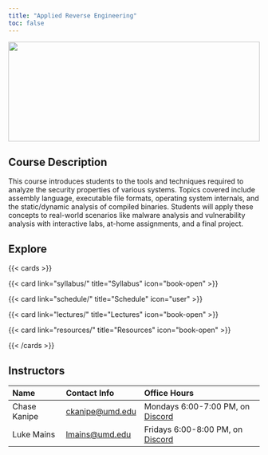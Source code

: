 ```yaml
---
title: "Applied Reverse Engineering"
toc: false
---
```


<img src="images/graph-view.png" style="height: 200px;width:100%;object-fit:cover"></img>

## Course Description

This course introduces students to the tools and techniques required to analyze
the security properties of various systems. Topics covered include assembly
language, executable file formats, operating system internals, and the
static/dynamic analysis of compiled binaries. Students will apply these concepts
to real-world scenarios like malware analysis and vulnerability analysis with
interactive labs, at-home assignments, and a final project.

## Explore

{{< cards >}}

{{< card link="syllabus/" title="Syllabus" icon="book-open" >}}

{{< card link="schedule/" title="Schedule" icon="user" >}}

{{< card link="lectures/" title="Lectures" icon="book-open" >}}

{{< card link="resources/" title="Resources" icon="book-open" >}}

{{< /cards >}}

## Instructors

| Name         | Contact Info                                | Office Hours                                                                                             |
| :----------- | :------------------------------------------ | :------------------------------------------------------------------------------------------------------- |
| Chase Kanipe | [ckanipe@umd.edu](mailto://ckanipe@umd.edu) | Mondays 6:00-7:00 PM, on [Discord](https://discord.com/channels/1271844535538024489/1271844535781031989) |
| Luke Mains   | [lmains@umd.edu](mailto://lmains@umd.edu)   | Fridays 6:00-8:00 PM, on [Discord](https://discord.com/channels/1271844535538024489/1271844535781031989) |
